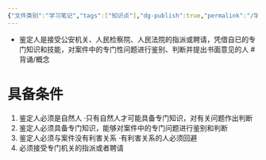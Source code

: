 ```yaml
---
{"文件类别":"学习笔记","tags":["知识点"],"dg-publish":true,"permalink":"/学习笔记studyup/知识点cheese/鉴定人/","dgPassFrontmatter":true,"noteIcon":"","created":"2024-09-14T16:00:38.794+08:00","updated":"2024-09-14T16:03:01.514+08:00"}
---
```


- 鉴定人是接受公安机关、人民检察院、人民法院的指派或聘请，凭借自已的专门知识和技能，对案件中的专门性问题进行鉴别、判断并提出书面意见的人 #背诵/概念 
# 具备条件 
1. 鉴定人必须是自然人
·只有自然人才可能具备专门知识，对有关问题作出判断
2. 鉴定人必须具备专门知识，能够对案件中的专门问题进行鉴别和判断
3. 鉴定人必须与案件没有利害关系
·有利害关系的人必须回避
4. 必须接受专门机关的指派或者聘请